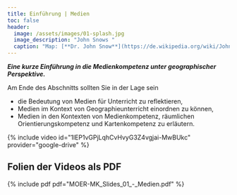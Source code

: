 ```yaml
---
title: Einführung | Medien
toc: false
header:
  image: /assets/images/01-splash.jpg
  image_description: "John Snows "
  caption: "Map: [**Dr. John Snow**](https://de.wikipedia.org/wiki/John_Snow_(Mediziner)) [Wellcome Library via wikimedia](https://w.wiki/QtV)"
---
```

***Eine kurze Einführung in die Medienkompetenz unter geographischer Perspektive.***
<!--more-->

Am Ende des Abschnitts sollten Sie in der Lage sein
  * die Bedeutung von Medien für Unterricht zu reflektieren,
  * Medien im Kontext von Geographieunterricht einordnen zu können,
  * Medien in den Kontexten von Medienkompetenz, räumlichen Orientierungskompetenz und Kartenkompetenz zu erläutern.

{% include video id="1lEP1vGPjLqhCvHvyG3Z4vgjai-MwBUkc" provider="google-drive" %}

## Folien der Videos als PDF
{% include pdf pdf="MOER-MK_Slides_01_-_Medien.pdf" %}
